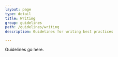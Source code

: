 ```yaml
---
layout: page
type: detail
title: Writing
group: guidelines
path: /guidelines/writing
description: Guidelines for writing best practices

---
```


Guidelines go here.
